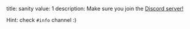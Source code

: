 title: sanity
value: 1
description: Make sure you join the [Discord server!](https://bctfdiscord.osucyber.club/)

Hint: check `#info` channel :)